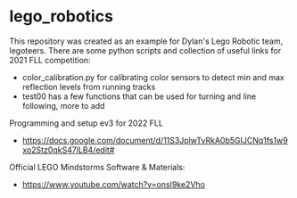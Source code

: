# lego_robotics
This repository was created as an example for Dylan's Lego Robotic team, legoteers. There are some python scripts and collection of useful links for 2021 FLL competition:
- color_calibration.py for calibrating color sensors to detect min and max reflection levels from running tracks
- test00 has a few functions that can be used for turning and line following, more to add 

Programming and setup ev3 for 2022 FLL 
- https://docs.google.com/document/d/11S3JplwTvRkA0b5GIJCNq1fs1w9xo2Stz0qkS47lLB4/edit#

Official LEGO Mindstorms Software & Materials:
- https://www.youtube.com/watch?v=onsI9ke2Vho
